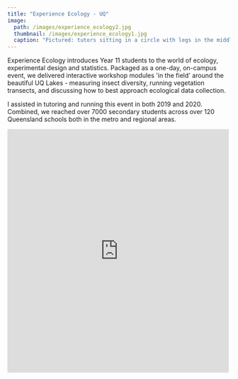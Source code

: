 ```yaml
---
title: "Experience Ecology - UQ"
image: 
  path: /images/experience_ecology2.jpg
  thumbnail: /images/experience_ecology1.jpg
  caption: "Pictured: tutors sitting in a circle with legs in the middle. All are wearing colourful fun socks. "
---
```


Experience Ecology introduces Year 11 students to the world of ecology, experimental design and statistics. Packaged as a one-day, on-campus event, we delivered interactive workshop modules 'in the field' around the beautiful UQ Lakes - measuring insect diversity, running vegetation transects, and discussing how to best approach ecological data collection. 

I assisted in tutoring and running this event in both 2019 and 2020. Combined, we reached over 7000 secondary students across over 120 Queensland schools both in the metro and regional areas. 

<iframe src="https://www.facebook.com/plugins/post.php?href=https%3A%2F%2Fwww.facebook.com%2FUQScience%2Fposts%2F2734170276854140&show_text=true&width=500" width="500" height="550" style="border:none;overflow:hidden" scrolling="no" frameborder="0" allowfullscreen="true" allow="autoplay; clipboard-write; encrypted-media; picture-in-picture; web-share"></iframe>
